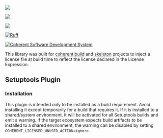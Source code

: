 [![](https://img.shields.io/pypi/v/coherent.licensed)](https://pypi.org/project/coherent.licensed)

![](https://img.shields.io/pypi/pyversions/coherent.licensed)

[![](https://github.com/coherent-oss/coherent.licensed/actions/workflows/main.yml/badge.svg)](https://github.com/coherent-oss/coherent.licensed/actions?query=workflow%3A%22tests%22)

[![Ruff](https://img.shields.io/endpoint?url=https://raw.githubusercontent.com/astral-sh/ruff/main/assets/badge/v2.json)](https://github.com/astral-sh/ruff)

[![Coherent Software Development System](https://img.shields.io/badge/coherent%20system-informational)](https://github.com/coherent-oss/system)

This library was built for [coherent.build](https://github.com/coherent-oss/coherent.build) and [skeleton](https://blog.jaraco.com/skeleton) projects to inject a license file at build time to reflect the license declared in the License Expression.

## Setuptools Plugin

### Installation

This plugin is intended only to be installed as a build requirement. Avoid installing it except temporarily for a build that requires it. If it is installed to a shared/system environment, it will be activated for all Setuptools builds and emit a warning. If the target ecosystem expects build artifacts to be installed to a shared environment, the warning can be disabled by setting `COHERENT_LICENSED_UNUSED_ACTION=ignore`.
